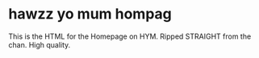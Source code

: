 # hawzz yo mum hompag
This is the HTML for the Homepage on HYM.
Ripped STRAIGHT from the chan. High quality.
